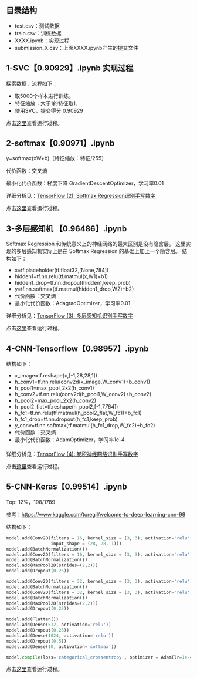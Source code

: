 ## 目录结构
- test.csv：测试数据
- train.csv：训练数据
- XXXX.ipynb：实现过程
- submission_X.csv：上面XXXX.ipynb产生的提交文件

## 1-SVC【0.90929】.ipynb 实现过程
探索数据，流程如下：
- 取5000个样本进行训练。
- 特征缩放：大于1的特征取1。
- 使用SVC，提交得分 0.90929

点击[这里](https://ywtail.github.io/kaggle/2_Digit_Recognizer/1-SVC%E3%80%900.90929%E3%80%91.html)查看运行过程。

## 2-softmax【0.90971】.ipynb
y=softmax(xW+b)（特征缩放：特征/255）

代价函数：交叉熵

最小化代价函数：梯度下降 GradientDescentOptimizer，学习率0.01

详细分析见：[TensorFlow (2): Softmax Regression识别手写数字](http://ywtail.github.io/2017/06/02/TensorFlow-2-Softmax-Regression%E8%AF%86%E5%88%AB%E6%89%8B%E5%86%99%E6%95%B0%E5%AD%97/)

点击[这里](https://ywtail.github.io/kaggle/2_Digit_Recognizer/2-Softmax+Regression%E3%80%900.90971%E3%80%91.html)查看运行过程。

## 3-多层感知机 【0.96486】.ipynb
Softmax Regression 和传统意义上的神经网络的最大区别是没有隐含层。
这里实现的多层感知机实际上是在 Softmax Regression 的基础上加上一个隐含层。
结构如下：
- x=tf.placeholder(tf.float32,[None,784])
- hidden1=tf.nn.relu(tf.matmul(x,W1)+b1)
- hidden1_drop=tf.nn.dropout(hidden1,keep_prob)
- y=tf.nn.softmax(tf.matmul(hidden1_drop,W2)+b2)
- 代价函数：交叉熵
- 最小化代价函数：AdagradOptimizer，学习率0.01

详细分析见：[TensorFlow (3): 多层感知机识别手写数字](http://ywtail.github.io/2017/06/03/TensorFlow-3-%E5%A4%9A%E5%B1%82%E6%84%9F%E7%9F%A5%E6%9C%BA%E8%AF%86%E5%88%AB%E6%89%8B%E5%86%99%E6%95%B0%E5%AD%97/)

点击[这里](https://ywtail.github.io/kaggle/2_Digit_Recognizer/3-%E5%A4%9A%E5%B1%82%E6%84%9F%E7%9F%A5%E6%9C%BA+%E3%80%900.96486%E3%80%91.html)查看运行过程。

## 4-CNN-Tensorflow【0.98957】.ipynb
结构如下：
- x_image=tf.reshape(x,[-1,28,28,1])
- h_conv1=tf.nn.relu(conv2d(x_image,W_conv1)+b_conv1)
- h_pool1=max_pool_2x2(h_conv1)
- h_conv2=tf.nn.relu(conv2d(h_pool1,W_conv2)+b_conv2)
- h_pool2=max_pool_2x2(h_conv2)
- h_pool2_flat=tf.reshape(h_pool2,[-1,7*7*64])
- h_fc1=tf.nn.relu(tf.matmul(h_pool2_flat,W_fc1)+b_fc1)
- h_fc1_drop=tf.nn.dropout(h_fc1,keep_prob)
- y_conv=tf.nn.softmax(tf.matmul(h_fc1_drop,W_fc2)+b_fc2)
- 代价函数：交叉熵
- 最小化代价函数：AdamOptimizer，学习率1e-4

详细分析见：[TensorFlow (4): 卷积神经网络识别手写数字](http://ywtail.github.io/2017/06/05/TensorFlow-4-%E5%8D%B7%E7%A7%AF%E7%A5%9E%E7%BB%8F%E7%BD%91%E7%BB%9C%E8%AF%86%E5%88%AB%E6%89%8B%E5%86%99%E6%95%B0%E5%AD%97/)

点击[这里](https://ywtail.github.io/kaggle/2_Digit_Recognizer/4-CNN-Tensorflow%E3%80%900.98957%E3%80%91.html)查看运行过程。

## 5-CNN-Keras【0.99514】.ipynb
Top: 12%，198/1789

参考：https://www.kaggle.com/toregil/welcome-to-deep-learning-cnn-99

结构如下：
```python
model.add(Conv2D(filters = 16, kernel_size = (3, 3), activation='relu',
                 input_shape = (28, 28, 1)))
model.add(BatchNormalization())
model.add(Conv2D(filters = 16, kernel_size = (3, 3), activation='relu'))
model.add(BatchNormalization())
model.add(MaxPool2D(strides=(2,2)))
model.add(Dropout(0.25))

model.add(Conv2D(filters = 32, kernel_size = (3, 3), activation='relu'))
model.add(BatchNormalization())
model.add(Conv2D(filters = 32, kernel_size = (3, 3), activation='relu'))
model.add(BatchNormalization())
model.add(MaxPool2D(strides=(2,2)))
model.add(Dropout(0.25))

model.add(Flatten())
model.add(Dense(512, activation='relu'))
model.add(Dropout(0.25))
model.add(Dense(1024, activation='relu'))
model.add(Dropout(0.5))
model.add(Dense(10, activation='softmax'))

model.compile(loss='categorical_crossentropy', optimizer = Adam(lr=1e-4), metrics=["accuracy"])
```

点击[这里](https://ywtail.github.io/kaggle/2_Digit_Recognizer/5-CNN-Keras%E3%80%900.99514%E3%80%91.html)查看运行过程。


